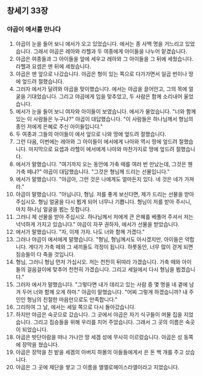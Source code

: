 ## 창세기 33장

### 야곱이 에서를 만나다
1. 야곱이 눈을 들어 보니 에서가 오고 있었습니다. 에서는 종 사백 명을 거느리고 있었습니다. 그래서 야곱은 레아와 라헬과 두 여종에게 아이들을 나누어 맡겼습니다.
2. 야곱은 여종들과 그 아이들을 앞에 세우고 레아와 그 아이들을 그 뒤에 세웠습니다. 라헬과 요셉은 맨 뒤에 세웠습니다.
3. 야곱은 맨 앞으로 나갔습니다. 야곱은 형이 있는 쪽으로 다가가면서 일곱 번이나 땅에 엎드려 절했습니다.
4. 그러자 에서가 달려와 야곱을 맞이했습니다. 에서는 야곱을 끌어안고, 그의 목에 얼굴을 기대었습니다. 그리고 야곱에게 입을 맞추었고, 두 사람은 함께 소리내어 울었습니다.
5. 에서가 눈을 들어 보니 여자와 아이들이 보였습니다. 에서가 물었습니다. "너와 함께 있는 이 사람들은 누구냐?" 야곱이 대답했습니다. "이 사람들은 하나님께서 형님의 종인 저에게 은혜로 주신 아이들입니다."
6. 두 여종과 그들의 아이들이 에서 앞으로 나와 땅에 엎드려 절했습니다.
7. 그런 다음, 이번에는 레아와 그 아이들이 에서에게 나아와 역시 땅에 엎드려 절했습니다. 마지막으로 요셉과 라헬이 에서에게 나아와 마찬가지로 땅에 엎드려 절했습니다.
8. 에서가 말했습니다. "여기까지 오는 동안에 가축 떼를 여러 번 만났는데, 그것은 웬 가축 떼냐?" 야곱이 대답했습니다. "그것은 형님께 드리는 선물입니다."
9. 에서가 말했습니다. "야곱아, 그런 것은 나에게도 얼마든지 있다. 네 것은 네가 가져라."
10. 야곱이 말했습니다. "아닙니다, 형님. 저를 좋게 보신다면, 제가 드리는 선물을 받아 주십시오. 형님 얼굴을 다시 뵙게 되어 너무나 기쁩니다. 형님이 저를 받아 주시니, 마치 하나님 얼굴을 뵙는 듯합니다.
11. 그러니 제 선물을 받아 주십시오. 하나님께서 저에게 큰 은혜를 베풀어 주셔서 저는 넉넉하게 가지고 있습니다." 야곱이 자꾸 권하자, 에서가 선물을 받았습니다.
12. 에서가 말했습니다. "자, 이제 가자. 나도 너와 함께 가겠다."
13. 그러나 야곱이 에서에게 말했습니다. "형님, 형님께서도 아시겠지만, 아이들은 약합니다. 게다가 가축 떼와 그 새끼들도 걱정이 됩니다. 하룻동안, 너무 많이 걷게 되면 짐승들이 다 죽을 것입니다.
14. 형님, 그러니 형님 먼저 가십시오. 저는 천천히 뒤따라 가겠습니다. 가축 떼와 아이들의 걸음걸이에 맞추어 천천히 가겠습니다. 그리고 세일에서 다시 형님을 뵙겠습니다."
15. 그러자 에서가 말했습니다. "그렇다면 내가 데리고 있는 사람 중 몇 명을 네 곁에 남겨 두어 너와 함께 오게 하마." 야곱이 말했습니다. "어찌 그렇게 하겠습니까? 내 주인인 형님의 친절한 마음만으로도 만족합니다."
16. 그리하여 그 날, 에서는 세일 쪽으로 다시 돌아갔습니다.
17. 하지만 야곱은 숙곳으로 갔습니다. 그 곳에서 야곱은 자기 식구들이 머물 집을 지었습니다. 그리고 짐승들을 위해 우리를 지어 주었습니다. 그래서 그 곳의 이름은 숙곳이 되었습니다.
18. 야곱은 밧단아람을 떠나 가나안 땅 세겜 성에 무사히 이르렀습니다. 야곱은 성 동쪽에 장막을 쳤습니다.
19. 야곱은 장막을 친 밭을 세겜의 아버지 하몰의 아들들에게서 은 돈 백 개를 주고 샀습니다.
20. 야곱은 그 곳에 제단을 쌓고 그 이름을 엘엘로헤이스라엘이라고 지었습니다.